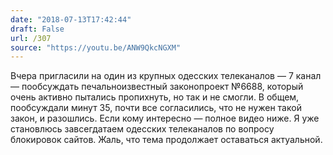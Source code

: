 ```yaml
---
date: "2018-07-13T17:42:44"
draft: False
url: /307
source: "https://youtu.be/ANW9QkcNGXM"
---
```


Вчера пригласили на один из крупных одесских телеканалов — 7 канал — пообсуждать печальноизвестный законопроект №6688, который очень активно пытались пропихнуть, но так и не смогли.
В общем, пообсуждали минут 35, почти все согласились, что не нужен такой закон, и разошлись. Если кому интересно — полное видео ниже.
Я уже становлюсь завсегдатаем одесских телеканалов по вопросу блокировок сайтов. Жаль, что тема продолжает оставаться актуальной.
